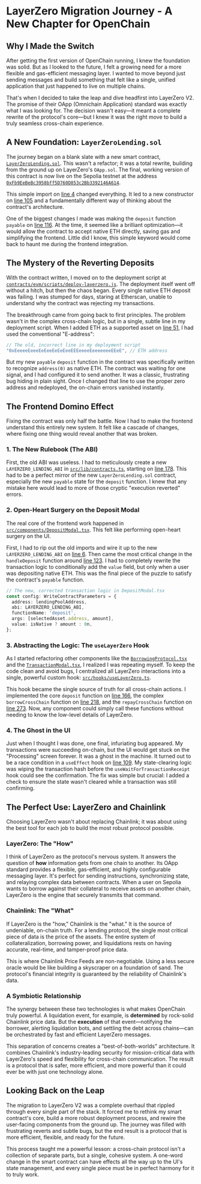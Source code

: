 # LayerZero Migration Journey - A New Chapter for OpenChain

## Why I Made the Switch

After getting the first version of OpenChain running, I knew the foundation was solid. But as I looked to the future, I felt a growing need for a more flexible and gas-efficient messaging layer. I wanted to move beyond just sending messages and build something that felt like a single, unified application that just happened to live on multiple chains.

That's when I decided to take the leap and dive headfirst into LayerZero V2. The promise of their OApp (Omnichain Application) standard was exactly what I was looking for. The decision wasn't easy—it meant a complete rewrite of the protocol's core—but I knew it was the right move to build a truly seamless cross-chain experience.

## A New Foundation: `LayerZeroLending.sol`

The journey began on a blank slate with a new smart contract, [`LayerZeroLending.sol`](contracts/evm/contracts/LayerZeroLending.sol). This wasn't a refactor; it was a total rewrite, building from the ground up on LayerZero's `OApp.sol`. The final, working version of this contract is now live on the Sepolia testnet at the address [`0xFb9EeBeBc3958bff5D760D853c2Bb3392146A614`](https://sepolia.etherscan.io/address/0xFb9EeBeBc3958bff5D760D853c2Bb3392146A614).

This simple import on [line 4](contracts/evm/contracts/LayerZeroLending.sol#L4) changed everything. It led to a new constructor on [line 105](contracts/evm/contracts/LayerZeroLending.sol#L105) and a fundamentally different way of thinking about the contract's architecture.

One of the biggest changes I made was making the `deposit` function `payable` on [line 116](contracts/evm/contracts/LayerZeroLending.sol#L116). At the time, it seemed like a brilliant optimization—it would allow the contract to accept native ETH directly, saving gas and simplifying the frontend. Little did I know, this simple keyword would come back to haunt me during the frontend integration.

## The Mystery of the Reverting Deposits

With the contract written, I moved on to the deployment script at [`contracts/evm/scripts/deploy-layerzero.js`](contracts/evm/scripts/deploy-layerzero.js). The deployment itself went off without a hitch, but then the chaos began. Every single native ETH deposit was failing. I was stumped for days, staring at Etherscan, unable to understand why the contract was rejecting my transactions.

The breakthrough came from going back to first principles. The problem wasn't in the complex cross-chain logic, but in a single, subtle line in my deployment script. When I added ETH as a supported asset on [line 51](contracts/evm/scripts/deploy-layerzero.js#L51), I had used the conventional "E-address":

```javascript
// The old, incorrect line in my deployment script
"0xEeeeeEeeeEeEeeEeEeEeeEEEeeeeEeeeeeeeEEeE", // ETH address
```

But my new `payable` `deposit` function in the contract was specifically written to recognize `address(0)` as native ETH. The contract was waiting for one signal, and I had configured it to send another. It was a classic, frustrating bug hiding in plain sight. Once I changed that line to use the proper zero address and redeployed, the on-chain errors vanished instantly.

## The Frontend Domino Effect

Fixing the contract was only half the battle. Now I had to make the frontend understand this entirely new system. It felt like a cascade of changes, where fixing one thing would reveal another that was broken.

### 1. The New Rulebook (The ABI)

First, the old ABI was useless. I had to meticulously create a new `LAYERZERO_LENDING_ABI` in [`src/lib/contracts.ts`](src/lib/contracts.ts), starting on [line 178](src/lib/contracts.ts#L178). This had to be a perfect mirror of the new `LayerZeroLending.sol` contract, especially the new `payable` state for the `deposit` function. I knew that any mistake here would lead to more of those cryptic "execution reverted" errors.

### 2. Open-Heart Surgery on the Deposit Modal

The real core of the frontend work happened in [`src/components/DepositModal.tsx`](src/components/DepositModal.tsx). This felt like performing open-heart surgery on the UI.

First, I had to rip out the old imports and wire it up to the new `LAYERZERO_LENDING_ABI` on [line 6](src/components/DepositModal.tsx#L6). Then came the most critical change in the `handleDeposit` function around [line 123](src/components/DepositModal.tsx#L123). I had to completely rewrite the transaction logic to conditionally add the `value` field, but only when a user was depositing native ETH. This was the final piece of the puzzle to satisfy the contract's `payable` function.

```typescript
// The new, corrected transaction logic in DepositModal.tsx
const config: WriteContractParameters = {
  address: lendingPoolAddress,
  abi: LAYERZERO_LENDING_ABI,
  functionName: 'deposit',
  args: [selectedAsset.address, amount],
  value: isNative ? amount : 0n,
};
```

### 3. Abstracting the Logic: The `useLayerZero` Hook

As I started refactoring other components like the [`BorrowingProtocol.tsx`](src/components/crosschain/BorrowingProtocol.tsx) and the [`TransactionModal.tsx`](src/components/TransactionModal.tsx), I realized I was repeating myself. To keep the code clean and avoid bugs, I centralized all LayerZero interactions into a single, powerful custom hook: [`src/hooks/useLayerZero.ts`](src/hooks/useLayerZero.ts).

This hook became the single source of truth for all cross-chain actions. I implemented the core `deposit` function on [line 166](src/hooks/useLayerZero.ts#L166), the complex `borrowCrossChain` function on [line 218](src/hooks/useLayerZero.ts#L218), and the `repayCrossChain` function on [line 273](src/hooks/useLayerZero.ts#L273). Now, any component could simply call these functions without needing to know the low-level details of LayerZero.

### 4. The Ghost in the UI

Just when I thought I was done, one final, infuriating bug appeared. My transactions were succeeding on-chain, but the UI would get stuck on the "Processing" screen forever. It was a ghost in the machine. It turned out to be a race condition in a `useEffect` hook on [line 109](src/components/DepositModal.tsx#L109). My state-clearing logic was wiping the transaction hash before the `useWaitForTransactionReceipt` hook could see the confirmation. The fix was simple but crucial: I added a check to ensure the state wasn't cleared while a transaction was still confirming.

## The Perfect Use: LayerZero and Chainlink

Choosing LayerZero wasn't about replacing Chainlink; it was about using the best tool for each job to build the most robust protocol possible.

### LayerZero: The "How"

I think of LayerZero as the protocol's nervous system. It answers the question of **how** information gets from one chain to another. Its OApp standard provides a flexible, gas-efficient, and highly configurable messaging layer. It's perfect for sending instructions, synchronizing state, and relaying complex data between contracts. When a user on Sepolia wants to borrow against their collateral to receive assets on another chain, LayerZero is the engine that securely transmits that command.

### Chainlink: The "What"

If LayerZero is the "how," Chainlink is the "what." It is the source of undeniable, on-chain truth. For a lending protocol, the single most critical piece of data is the price of the assets. The entire system of collateralization, borrowing power, and liquidations rests on having accurate, real-time, and tamper-proof price data.

This is where Chainlink Price Feeds are non-negotiable. Using a less secure oracle would be like building a skyscraper on a foundation of sand. The protocol's financial integrity is guaranteed by the reliability of Chainlink's data.

### A Symbiotic Relationship

The synergy between these two technologies is what makes OpenChain truly powerful. A liquidation event, for example, is **determined** by rock-solid Chainlink price data. But the **execution** of that event—notifying the borrower, alerting liquidation bots, and settling the debt across chains—can be orchestrated by fast and efficient LayerZero messages.

This separation of concerns creates a "best-of-both-worlds" architecture. It combines Chainlink's industry-leading security for mission-critical data with LayerZero's speed and flexibility for cross-chain communication. The result is a protocol that is safer, more efficient, and more powerful than it could ever be with just one technology alone.

## Looking Back on the Leap

The migration to LayerZero V2 was a complete overhaul that rippled through every single part of the stack. It forced me to rethink my smart contract's core, build a more robust deployment process, and rewire the user-facing components from the ground up. The journey was filled with frustrating reverts and subtle bugs, but the end result is a protocol that is more efficient, flexible, and ready for the future.

This process taught me a powerful lesson: a cross-chain protocol isn't a collection of separate parts, but a single, cohesive system. A one-word change in the smart contract can have effects all the way up to the UI's state management, and every single piece must be in perfect harmony for it to truly work.

